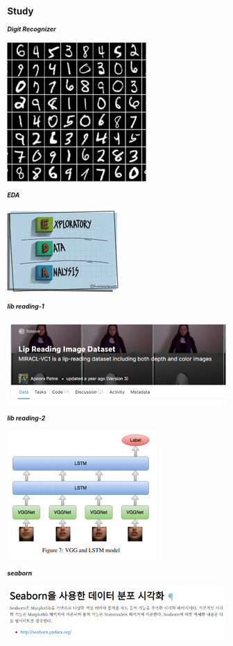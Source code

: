 ## Study
##### Digit Recognizer
[![](images/degit_recognizer.jpg)](https://www.kaggle.com/c/digit-recognizer)
##### EDA
[![](images/EDA.jpg)](https://www.kaggle.com/ash316/eda-to-prediction-dietanic)
##### lib reading-1
[![](images/lip_reading.PNG)](https://github.com/astorfi/lip-reading-deeplearning)
##### lib reading-2
[![](images/lip_reading2.PNG)](http://cs231n.stanford.edu/reports/2016/pdfs/217_Report.pdf)
##### seaborn
[![](images/seaborn.PNG)](https://datascienceschool.net/01%20python/05.04%20%EC%8B%9C%EB%B3%B8%EC%9D%84%20%EC%82%AC%EC%9A%A9%ED%95%9C%20%EB%8D%B0%EC%9D%B4%ED%84%B0%20%EB%B6%84%ED%8F%AC%20%EC%8B%9C%EA%B0%81%ED%99%94.html)
 
